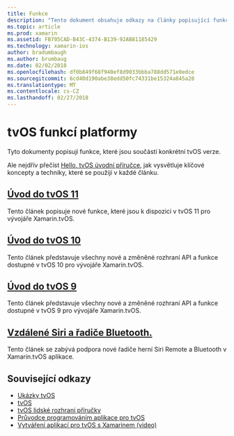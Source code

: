 ```yaml
---
title: Funkce
description: "Tento dokument obsahuje odkazy na články popisující funkce obsažené v různých verzích tvOS."
ms.topic: article
ms.prod: xamarin
ms.assetid: FB705CAD-B43C-4374-B139-92AB81185429
ms.technology: xamarin-ios
author: bradumbaugh
ms.author: brumbaug
ms.date: 02/02/2018
ms.openlocfilehash: df0b849f68f940ef8d9033bbba788dd571e0edce
ms.sourcegitcommit: 6cd40d190abe38edd50fc74331be15324a845a28
ms.translationtype: MT
ms.contentlocale: cs-CZ
ms.lasthandoff: 02/27/2018
---
```

# <a name="tvos-platform-features"></a>tvOS funkcí platformy

Tyto dokumenty popisují funkce, které jsou součástí konkrétní tvOS verze.

Ale nejdřív přečíst [Hello, tvOS úvodní příručce](~/ios/tvos/get-started/hello-tvos.md), jak vysvětluje klíčové koncepty a techniky, které se použijí v každé článku.

## <a name="introduction-to-tvos-11iostvosplatformintroduction-to-tvos11md"></a>[Úvod do tvOS 11](~/ios/tvos/platform/introduction-to-tvos11.md)

Tento článek popisuje nové funkce, které jsou k dispozici v tvOS 11 pro vývojáře Xamarin.tvOS.

## <a name="introduction-to-tvos-10iostvosplatformintroduction-to-tvos10indexmd"></a>[Úvod do tvOS 10](~/ios/tvos/platform/introduction-to-tvos10/index.md)

Tento článek představuje všechny nové a změněné rozhraní API a funkce dostupné v tvOS 10 pro vývojáře Xamarin.tvOS.

## <a name="introduction-to-tvos-9iostvosplatformtvos9md"></a>[Úvod do tvOS 9](~/ios/tvos/platform/tvos9.md)

Tento článek představuje všechny nové a změněné rozhraní API a funkce dostupné v tvOS 9 pro vývojáře Xamarin.tvOS.

## <a name="siri-remote-and-bluetooth-controllersiostvosplatformremote-bluetoothmd"></a>[Vzdálené Siri a řadiče Bluetooth.](~/ios/tvos/platform/remote-bluetooth.md)

Tento článek se zabývá podpora nové řadiče herní Siri Remote a Bluetooth v Xamarin.tvOS aplikace.



## <a name="related-links"></a>Související odkazy

- [Ukázky tvOS](https://developer.xamarin.com/samples/tvos/all/)
- [tvOS](https://developer.apple.com/tvos/)
- [tvOS lidské rozhraní příručky](https://developer.apple.com/tvos/human-interface-guidelines/)
- [Průvodce programováním aplikace pro tvOS](https://developer.apple.com/library/prerelease/tvos/documentation/General/Conceptual/AppleTV_PG/)
- [Vytváření aplikací pro tvOS s Xamarinem (video)](https://university.xamarin.com/lightninglectures/tvos-with-xamarin)
